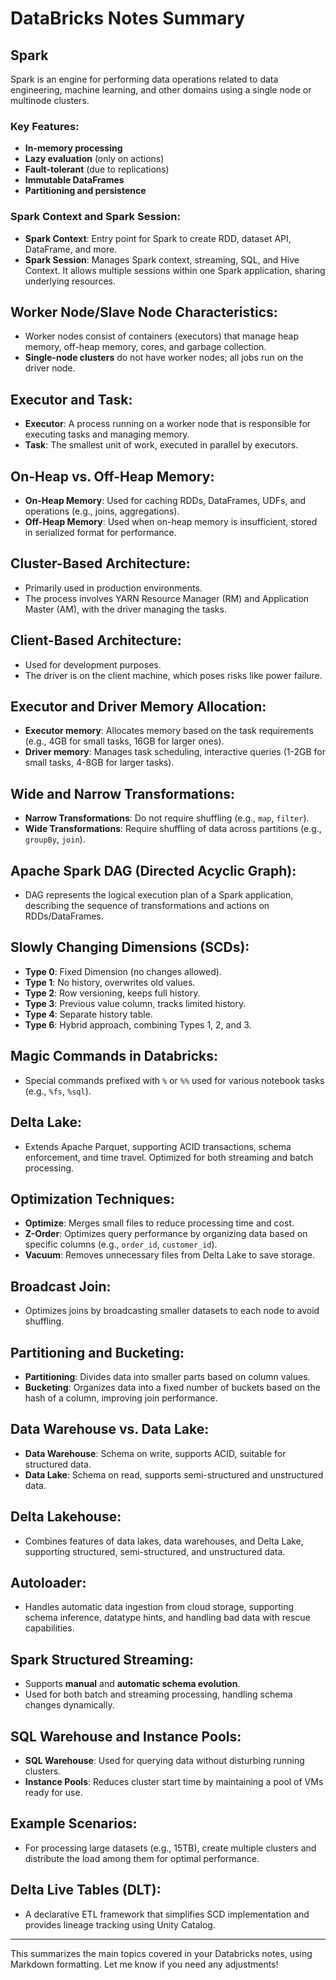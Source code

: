 # DataBricks Notes Summary

## Spark

Spark is an engine for performing data operations related to data engineering, machine learning, and other domains using a single node or multinode clusters.

### Key Features:
- **In-memory processing**
- **Lazy evaluation** (only on actions)
- **Fault-tolerant** (due to replications)
- **Immutable DataFrames**
- **Partitioning and persistence**

### Spark Context and Spark Session:
- **Spark Context**: Entry point for Spark to create RDD, dataset API, DataFrame, and more.
- **Spark Session**: Manages Spark context, streaming, SQL, and Hive Context. It allows multiple sessions within one Spark application, sharing underlying resources.

## Worker Node/Slave Node Characteristics:
- Worker nodes consist of containers (executors) that manage heap memory, off-heap memory, cores, and garbage collection.
- **Single-node clusters** do not have worker nodes; all jobs run on the driver node.

## Executor and Task:
- **Executor**: A process running on a worker node that is responsible for executing tasks and managing memory.
- **Task**: The smallest unit of work, executed in parallel by executors.

## On-Heap vs. Off-Heap Memory:
- **On-Heap Memory**: Used for caching RDDs, DataFrames, UDFs, and operations (e.g., joins, aggregations).
- **Off-Heap Memory**: Used when on-heap memory is insufficient, stored in serialized format for performance.

## Cluster-Based Architecture:
- Primarily used in production environments.
- The process involves YARN Resource Manager (RM) and Application Master (AM), with the driver managing the tasks.

## Client-Based Architecture:
- Used for development purposes.
- The driver is on the client machine, which poses risks like power failure.

## Executor and Driver Memory Allocation:
- **Executor memory**: Allocates memory based on the task requirements (e.g., 4GB for small tasks, 16GB for larger ones).
- **Driver memory**: Manages task scheduling, interactive queries (1-2GB for small tasks, 4-8GB for larger tasks).

## Wide and Narrow Transformations:
- **Narrow Transformations**: Do not require shuffling (e.g., `map`, `filter`).
- **Wide Transformations**: Require shuffling of data across partitions (e.g., `groupBy`, `join`).

## Apache Spark DAG (Directed Acyclic Graph):
- DAG represents the logical execution plan of a Spark application, describing the sequence of transformations and actions on RDDs/DataFrames.

## Slowly Changing Dimensions (SCDs):
- **Type 0**: Fixed Dimension (no changes allowed).
- **Type 1**: No history, overwrites old values.
- **Type 2**: Row versioning, keeps full history.
- **Type 3**: Previous value column, tracks limited history.
- **Type 4**: Separate history table.
- **Type 6**: Hybrid approach, combining Types 1, 2, and 3.

## Magic Commands in Databricks:
- Special commands prefixed with `%` or `%%` used for various notebook tasks (e.g., `%fs`, `%sql`).

## Delta Lake:
- Extends Apache Parquet, supporting ACID transactions, schema enforcement, and time travel. Optimized for both streaming and batch processing.

## Optimization Techniques:
- **Optimize**: Merges small files to reduce processing time and cost.
- **Z-Order**: Optimizes query performance by organizing data based on specific columns (e.g., `order_id`, `customer_id`).
- **Vacuum**: Removes unnecessary files from Delta Lake to save storage.

## Broadcast Join:
- Optimizes joins by broadcasting smaller datasets to each node to avoid shuffling.

## Partitioning and Bucketing:
- **Partitioning**: Divides data into smaller parts based on column values.
- **Bucketing**: Organizes data into a fixed number of buckets based on the hash of a column, improving join performance.

## Data Warehouse vs. Data Lake:
- **Data Warehouse**: Schema on write, supports ACID, suitable for structured data.
- **Data Lake**: Schema on read, supports semi-structured and unstructured data.

## Delta Lakehouse:
- Combines features of data lakes, data warehouses, and Delta Lake, supporting structured, semi-structured, and unstructured data.

## Autoloader:
- Handles automatic data ingestion from cloud storage, supporting schema inference, datatype hints, and handling bad data with rescue capabilities.

## Spark Structured Streaming:
- Supports **manual** and **automatic schema evolution**.
- Used for both batch and streaming processing, handling schema changes dynamically.

## SQL Warehouse and Instance Pools:
- **SQL Warehouse**: Used for querying data without disturbing running clusters.
- **Instance Pools**: Reduces cluster start time by maintaining a pool of VMs ready for use.

## Example Scenarios:
- For processing large datasets (e.g., 15TB), create multiple clusters and distribute the load among them for optimal performance.

## Delta Live Tables (DLT):
- A declarative ETL framework that simplifies SCD implementation and provides lineage tracking using Unity Catalog.

---

This summarizes the main topics covered in your Databricks notes, using Markdown formatting. Let me know if you need any adjustments!

